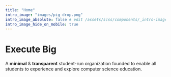 ```yaml
---
title: "Home"
intro_image: "images/pig-drop.png"
intro_image_absolute: false # edit /assets/scss/components/_intro-image.scss for full control
intro_image_hide_on_mobile: true
---
```


# Execute Big

A **minimal** & **transparent** student-run organization founded to enable all students to experience and explore computer science education. 
